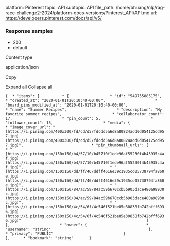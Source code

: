 platform: Pinterest
topic: API
subtopic: API
file_path: /home/bhuang/nlp/rag-race-challenge2-2024/platform-docs-versions/Pinterest_API/API.md
url: https://developers.pinterest.com/docs/api/v5/


### Response samples

* 200
* default

Content type

application/json

Copy

Expand all Collapse all

`{  * "items": [          * {                  * "id": "549755885175",                      * "created_at": "2020-01-01T20:10:40-00:00",                      * "board_pins_modified_at": "2020-01-01T20:10:40-00:00",                      * "name": "Summer Recipes",                      * "description": "My favorite summer recipes",                      * "collaborator_count": 17,                      * "pin_count": 5,                      * "follower_count": 13,                      * "media": {                          * "image_cover_url": "[https://i.pinimg.com/400x300/fd/cd/d5/fdcdd5a6d8a80824add0d054125cd957.jpg](https://i.pinimg.com/400x300/fd/cd/d5/fdcdd5a6d8a80824add0d054125cd957.jpg)",                              * "pin_thumbnail_urls": [                                  * "[https://i.pinimg.com/150x150/b4/57/10/b45710f1ede96af55230f4b43935c4af.jpg](https://i.pinimg.com/150x150/b4/57/10/b45710f1ede96af55230f4b43935c4af.jpg)",                                      * "[https://i.pinimg.com/150x150/dd/ff/46/ddff4616e39c1935cd05738794fa860e.jpg](https://i.pinimg.com/150x150/dd/ff/46/ddff4616e39c1935cd05738794fa860e.jpg)",                                      * "[https://i.pinimg.com/150x150/84/ac/59/84ac59b670ccb5b903dace480a98930c.jpg](https://i.pinimg.com/150x150/84/ac/59/84ac59b670ccb5b903dace480a98930c.jpg)",                                      * "[https://i.pinimg.com/150x150/4c/54/6f/4c546f521be85e30838fb742bfff6936.jpg](https://i.pinimg.com/150x150/4c/54/6f/4c546f521be85e30838fb742bfff6936.jpg)"                                                       ]                                           },                      * "owner": {                          * "username": "string"                                           },                      * "privacy": "PUBLIC"                               }                   ],      * "bookmark": "string"       }`
